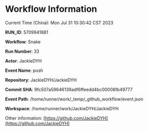 # Workflow Information

Current Time (China): Mon Jul 31 10:30:42 CST 2023  

**RUN_ID**: 5709941881  

**Workflow**: Snake  

**Run Number**: 33  

**Actor**: JackieDYH  

**Event Name**: push  

**Repository**: JackieDYH/JackieDYH  

**Commit SHA**: 9fc507a59646139adf6ffeedd4bc00008fb49777  

**Event Path**: /home/runner/work/_temp/_github_workflow/event.json  

**Workspace**: /home/runner/work/JackieDYH/JackieDYH  

Other information: [https://github.com/JackieDYH](https://github.com/JackieDYH)
